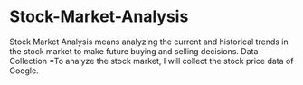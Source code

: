 # Stock-Market-Analysis
Stock Market Analysis means analyzing the current and historical trends in the stock market to make future buying and selling decisions.
Data Collection =To analyze the stock market, I will collect the stock price data of Google.
